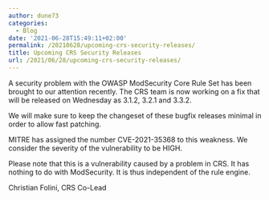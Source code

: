 ```yaml
---
author: dune73
categories:
  - Blog
date: '2021-06-28T15:49:11+02:00'
permalink: /20210628/upcoming-crs-security-releases/
title: Upcoming CRS Security Releases
url: /2021/06/28/upcoming-crs-security-releases/
---
```


A security problem with the OWASP ModSecurity Core Rule Set has been brought to our attention recently. The CRS team is now working on a fix that will be released on Wednesday as 3.1.2, 3.2.1 and 3.3.2.  
  
We will make sure to keep the changeset of these bugfix releases minimal in order to allow fast patching.  
  
MITRE has assigned the number CVE-2021-35368 to this weakness. We consider the severity of the vulnerability to be HIGH.  
  
Please note that this is a vulnerability caused by a problem in CRS. It has nothing to do with ModSecurity. It is thus independent of the rule engine.  
  
Christian Folini, CRS Co-Lead
